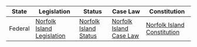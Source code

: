 | State | Legislation | Status | Case Law | Constitution |
|-------|-------------|--------|----------|-------------|
| Federal | [Norfolk Island Legislation](https://www.legislation.gov.au/Browse/ByTitle/Acts/NorfolkIsland) | [Norfolk Island Status](https://www.legislation.gov.au/Browse/ByTitle/Status/NorfolkIsland) | [Norfolk Island Case Law](https://www.austlii.edu.au/cgi-bin/viewdb/au/cases/nf/ACL) | [Norfolk Island Constitution](https://www.legislation.gov.au/Details/C2004C00297) |
